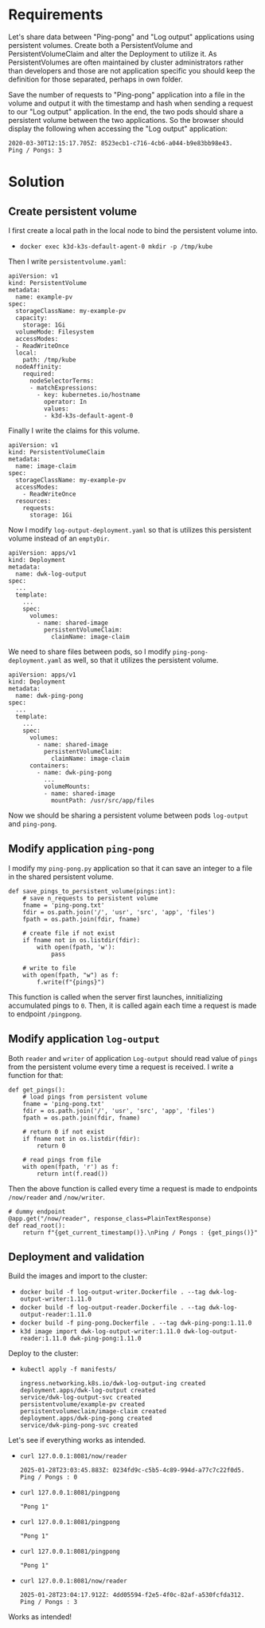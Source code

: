 # Requirements

Let's share data between "Ping-pong" and "Log output" applications using persistent volumes. Create both a PersistentVolume and PersistentVolumeClaim and alter the Deployment to utilize it. As PersistentVolumes are often maintained by cluster administrators rather than developers and those are not application specific you should keep the definition for those separated, perhaps in own folder.

Save the number of requests to "Ping-pong" application into a file in the volume and output it with the timestamp and hash when sending a request to our "Log output" application. In the end, the two pods should share a persistent volume between the two applications. So the browser should display the following when accessing the "Log output" application:

```
2020-03-30T12:15:17.705Z: 8523ecb1-c716-4cb6-a044-b9e83bb98e43.
Ping / Pongs: 3
```

# Solution

## Create persistent volume

I first create a local path in the local node to bind the persistent volume into.

- `docker exec k3d-k3s-default-agent-0 mkdir -p /tmp/kube`

Then I write `persistentvolume.yaml`:

```
apiVersion: v1
kind: PersistentVolume
metadata:
  name: example-pv
spec:
  storageClassName: my-example-pv 
  capacity:
    storage: 1Gi 
  volumeMode: Filesystem
  accessModes:
  - ReadWriteOnce
  local:
    path: /tmp/kube
  nodeAffinity:
    required:
      nodeSelectorTerms:
      - matchExpressions:
        - key: kubernetes.io/hostname
          operator: In
          values:
          - k3d-k3s-default-agent-0
```

Finally I write the claims for this volume.

```
apiVersion: v1
kind: PersistentVolumeClaim
metadata:
  name: image-claim 
spec:
  storageClassName: my-example-pv 
  accessModes:
    - ReadWriteOnce
  resources:
    requests:
      storage: 1Gi
```

Now I modify `log-output-deployment.yaml` so that is utilizes this persistent volume instead of an `emptyDir`.

```
apiVersion: apps/v1
kind: Deployment
metadata:
  name: dwk-log-output
spec:
  ...
  template:
    ...
    spec:
      volumes:
        - name: shared-image
          persistentVolumeClaim:
            claimName: image-claim
```

We need to share files between pods, so I modify `ping-pong-deployment.yaml` as well, so that it utilizes the persistent volume.

```
apiVersion: apps/v1
kind: Deployment
metadata:
  name: dwk-ping-pong
spec:
  ...
  template:
    ...
    spec:
      volumes:
        - name: shared-image
          persistentVolumeClaim:
            claimName: image-claim
      containers:
        - name: dwk-ping-pong
          ...
          volumeMounts:
          - name: shared-image
            mountPath: /usr/src/app/files
```

Now we should be sharing a persistent volume between pods `log-output` and `ping-pong`.

## Modify application `ping-pong`

I modify my `ping-pong.py` application so that it can save an integer to a file in the shared persistent volume.

```
def save_pings_to_persistent_volume(pings:int):
    # save n_requests to persistent volume
    fname = 'ping-pong.txt'
    fdir = os.path.join('/', 'usr', 'src', 'app', 'files')
    fpath = os.path.join(fdir, fname)

    # create file if not exist
    if fname not in os.listdir(fdir):
        with open(fpath, 'w'):
            pass

    # write to file
    with open(fpath, "w") as f:
        f.write(f"{pings}")
```

This function is called when the server first launches, innitializing accumulated pings to `0`. Then, it is called again each time a request is made to endpoint `/pingpong`.

## Modify application `log-output`

Both `reader` and `writer` of application `Log-output` should read value of `pings` from the persistent volume every time a request is received. I write a function for that:

```
def get_pings():
    # load pings from persistent volume
    fname = 'ping-pong.txt'
    fdir = os.path.join('/', 'usr', 'src', 'app', 'files')
    fpath = os.path.join(fdir, fname)

    # return 0 if not exist
    if fname not in os.listdir(fdir):
        return 0

    # read pings from file
    with open(fpath, 'r') as f:
        return int(f.read())
```

Then the above function is called every time a request is made to endpoints `/now/reader` and `/now/writer`.

```
# dummy endpoint 
@app.get("/now/reader", response_class=PlainTextResponse)
def read_root():
    return f"{get_current_timestamp()}.\nPing / Pongs : {get_pings()}"
```

## Deployment and validation

Build the images and import to the cluster:

- `docker build -f log-output-writer.Dockerfile . --tag dwk-log-output-writer:1.11.0`
- `docker build -f log-output-reader.Dockerfile . --tag dwk-log-output-reader:1.11.0`
- `docker build -f ping-pong.Dockerfile . --tag dwk-ping-pong:1.11.0`
- `k3d image import dwk-log-output-writer:1.11.0 dwk-log-output-reader:1.11.0 dwk-ping-pong:1.11.0`

Deploy to the cluster:

- `kubectl apply -f manifests/`

  ```
  ingress.networking.k8s.io/dwk-log-output-ing created
  deployment.apps/dwk-log-output created
  service/dwk-log-output-svc created
  persistentvolume/example-pv created
  persistentvolumeclaim/image-claim created
  deployment.apps/dwk-ping-pong created
  service/dwk-ping-pong-svc created
  ```

Let's see if everything works as intended.

- `curl 127.0.0.1:8081/now/reader`

  ```
  2025-01-28T23:03:45.883Z: 0234fd9c-c5b5-4c89-994d-a77c7c22f0d5.
  Ping / Pongs : 0
  ```

- `curl 127.0.0.1:8081/pingpong`

  ```
  "Pong 1"
  ```

- `curl 127.0.0.1:8081/pingpong`

  ```
  "Pong 1"
  ```

- `curl 127.0.0.1:8081/pingpong`

  ```
  "Pong 1"
  ```

- `curl 127.0.0.1:8081/now/reader`

  ```
  2025-01-28T23:04:17.912Z: 4dd05594-f2e5-4f0c-82af-a530fcfda312.
  Ping / Pongs : 3
  ```

Works as intended!